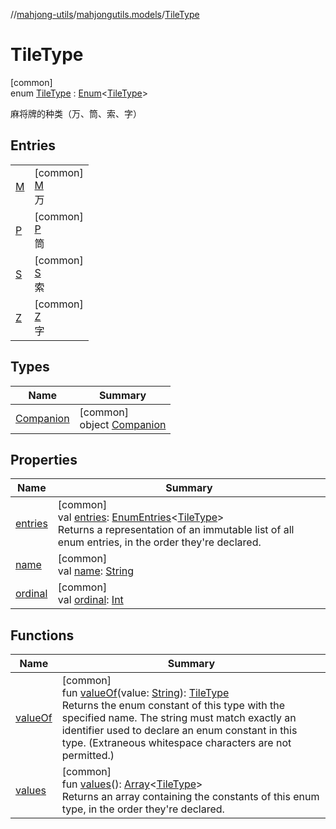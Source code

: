 //[mahjong-utils](../../../index.md)/[mahjongutils.models](../index.md)/[TileType](index.md)

# TileType

[common]\
enum [TileType](index.md) : [Enum](https://kotlinlang.org/api/latest/jvm/stdlib/kotlin/-enum/index.html)&lt;[TileType](index.md)&gt; 

麻将牌的种类（万、筒、索、字）

## Entries

| | |
|---|---|
| [M](-m/index.md) | [common]<br>[M](-m/index.md)<br>万 |
| [P](-p/index.md) | [common]<br>[P](-p/index.md)<br>筒 |
| [S](-s/index.md) | [common]<br>[S](-s/index.md)<br>索 |
| [Z](-z/index.md) | [common]<br>[Z](-z/index.md)<br>字 |

## Types

| Name | Summary |
|---|---|
| [Companion](-companion/index.md) | [common]<br>object [Companion](-companion/index.md) |

## Properties

| Name | Summary |
|---|---|
| [entries](entries.md) | [common]<br>val [entries](entries.md): [EnumEntries](https://kotlinlang.org/api/latest/jvm/stdlib/kotlin.enums/-enum-entries/index.html)&lt;[TileType](index.md)&gt;<br>Returns a representation of an immutable list of all enum entries, in the order they're declared. |
| [name](../-wind/-north/index.md#-372974862%2FProperties%2F1581026887) | [common]<br>val [name](../-wind/-north/index.md#-372974862%2FProperties%2F1581026887): [String](https://kotlinlang.org/api/latest/jvm/stdlib/kotlin/-string/index.html) |
| [ordinal](../-wind/-north/index.md#-739389684%2FProperties%2F1581026887) | [common]<br>val [ordinal](../-wind/-north/index.md#-739389684%2FProperties%2F1581026887): [Int](https://kotlinlang.org/api/latest/jvm/stdlib/kotlin/-int/index.html) |

## Functions

| Name | Summary |
|---|---|
| [valueOf](value-of.md) | [common]<br>fun [valueOf](value-of.md)(value: [String](https://kotlinlang.org/api/latest/jvm/stdlib/kotlin/-string/index.html)): [TileType](index.md)<br>Returns the enum constant of this type with the specified name. The string must match exactly an identifier used to declare an enum constant in this type. (Extraneous whitespace characters are not permitted.) |
| [values](values.md) | [common]<br>fun [values](values.md)(): [Array](https://kotlinlang.org/api/latest/jvm/stdlib/kotlin/-array/index.html)&lt;[TileType](index.md)&gt;<br>Returns an array containing the constants of this enum type, in the order they're declared. |
